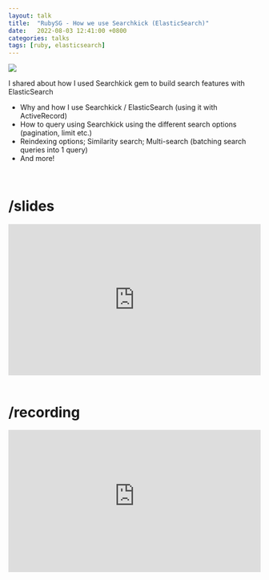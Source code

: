 ```yaml
---
layout: talk
title:  "RubySG - How we use Searchkick (ElasticSearch)"
date:   2022-08-03 12:41:00 +0800
categories: talks
tags: [ruby, elasticsearch]
---
```


[cover]:                        /assets/rubysg-how-we-use-searchkick-elasticsearch.jpg

![][cover]

I shared about how I used Searchkick gem to build search features with ElasticSearch
- Why and how I use Searchkick / ElasticSearch (using it with ActiveRecord)
- How to query using Searchkick using the different search options (pagination, limit etc.)
- Reindexing options; Similarity search; Multi-search (batching search queries into 1 query)
- And more!

<br>

# <b>/slides</b>

<div class="google-slides-container">
  <iframe src="https://docs.google.com/presentation/d/e/2PACX-1vR5tkcXL2pVwfMCje7_tbGqzBGzwoDMpWVzsJ05bCQlEvYHvQlAfUV3i45oouN_b23zSfXDgzFFjV10/embed?start=false&loop=false&delayms=3000" frameborder="0" width="960" height="569" allowfullscreen="true" mozallowfullscreen="true" webkitallowfullscreen="true"></iframe>
</div>
<br>

# <b>/recording</b>

<div class="video-container">
  <iframe src="https://www.youtube-nocookie.com/embed/MVu2F1_JCE8?si=ZLf_TA3s3Dvtme9K" title="YouTube video player" frameborder="0" allow="accelerometer; autoplay; clipboard-write; encrypted-media; gyroscope; picture-in-picture" allowfullscreen></iframe>
</div>

<style>
.video-container {
    overflow: hidden;
    position: relative;
    width:100%;
}

.video-container::after {
    padding-top: 56.25%;
    display: block;
    content: '';
}

.video-container iframe {
    position: absolute;
    top: 0;
    left: 0;
    width: 100%;
    height: 100%;
}

.google-slides-container{
    position: relative;
    width: 100%;
    padding-top: 60%;
    overflow: hidden;
}

.google-slides-container iframe{
    position: absolute;
    top: 0;
    left: 0;
    width: 100%;
    height: 100%;
}
</style>